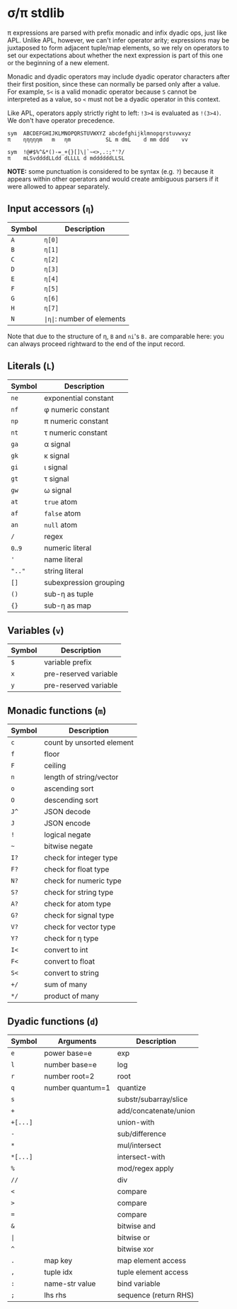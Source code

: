 # σ/π stdlib
π expressions are parsed with prefix monadic and infix dyadic ops, just like APL. Unlike APL, however, we can't infer operator arity; expressions may be juxtaposed to form adjacent tuple/map elements, so we rely on operators to set our expectations about whether the next expression is part of this one or the beginning of a new element.

Monadic and dyadic operators may include dyadic operator characters after their first position, since these can normally be parsed only after a value. For example, `S<` is a valid monadic operator because `S` cannot be interpreted as a value, so `<` must not be a dyadic operator in this context.

Like APL, operators apply strictly right to left: `!3>4` is evaluated as `!(3>4)`. We don't have operator precedence.

```
sym  ABCDEFGHIJKLMNOPQRSTUVWXYZ abcdefghijklmnopqrstuvwxyz
π    ηηηηηm   m   ηm           SL m dmL    d mm ddd    vv

sym  !@#$%^&*()-=_+{}[]\|`~<>,.:;"'?/
π    mLSvddddLLdd dLLLL d mddddddLLSL
```

**NOTE:** some punctuation is considered to be syntax (e.g. `?`) because it appears within other operators and would create ambiguous parsers if it were allowed to appear separately.


## Input accessors (`η`)
| Symbol | Description                 |
|--------|-----------------------------|
| `A`    | `η[0]`                      |
| `B`    | `η[1]`                      |
| `C`    | `η[2]`                      |
| `D`    | `η[3]`                      |
| `E`    | `η[4]`                      |
| `F`    | `η[5]`                      |
| `G`    | `η[6]`                      |
| `H`    | `η[7]`                      |
| `N`    | `\|η\|`: number of elements |

Note that due to the structure of η, `B` and `ni`'s `B.` are comparable here: you can always proceed rightward to the end of the input record.


## Literals (`L`)
| Symbol   | Description            |
|----------|------------------------|
| `ne`     | exponential constant   |
| `nf`     | φ numeric constant     |
| `np`     | π numeric constant     |
| `nt`     | τ numeric constant     |
| `ga`     | α signal               |
| `gk`     | κ signal               |
| `gi`     | ι signal               |
| `gt`     | τ signal               |
| `gw`     | ω signal               |
| `at`     | `true` atom            |
| `af`     | `false` atom           |
| `an`     | `null` atom            |
| `/`      | regex                  |
| `0`..`9` | numeric literal        |
| `'`      | name literal           |
| `".."`   | string literal         |
| `[]`     | subexpression grouping |
| `()`     | sub-η as tuple         |
| `{}`     | sub-η as map           |


## Variables (`v`)
| Symbol | Description           |
|--------|-----------------------|
| `$`    | variable prefix       |
| `x`    | pre-reserved variable |
| `y`    | pre-reserved variable |


## Monadic functions (`m`)
| Symbol | Description               |
|--------|---------------------------|
| `c`    | count by unsorted element |
| `f`    | floor                     |
| `F`    | ceiling                   |
| `n`    | length of string/vector   |
| `o`    | ascending sort            |
| `O`    | descending sort           |
| `J^`   | JSON decode               |
| `J`    | JSON encode               |
| `!`    | logical negate            |
| `~`    | bitwise negate            |
| `I?`   | check for integer type    |
| `F?`   | check for float type      |
| `N?`   | check for numeric type    |
| `S?`   | check for string type     |
| `A?`   | check for atom type       |
| `G?`   | check for signal type     |
| `V?`   | check for vector type     |
| `Y?`   | check for η type          |
| `I<`   | convert to int            |
| `F<`   | convert to float          |
| `S<`   | convert to string         |
| `+/`   | sum of many               |
| `*/`   | product of many           |


## Dyadic functions (`d`)
| Symbol   | Arguments        | Description           |
|----------|------------------|-----------------------|
| `e`      | power base=e     | exp                   |
| `l`      | number base=e    | log                   |
| `r`      | number root=2    | root                  |
| `q`      | number quantum=1 | quantize              |
| `s`      |                  | substr/subarray/slice |
| `+`      |                  | add/concatenate/union |
| `+[...]` |                  | union-with            |
| `-`      |                  | sub/difference        |
| `*`      |                  | mul/intersect         |
| `*[...]` |                  | intersect-with        |
| `%`      |                  | mod/regex apply       |
| `//`     |                  | div                   |
| `<`      |                  | compare               |
| `>`      |                  | compare               |
| `=`      |                  | compare               |
| `&`      |                  | bitwise and           |
| `\|`     |                  | bitwise or            |
| `^`      |                  | bitwise xor           |
| `.`      | map key          | map element access    |
| `,`      | tuple idx        | tuple element access  |
| `:`      | name-str value   | bind variable         |
| `;`      | lhs rhs          | sequence (return RHS) |
